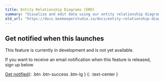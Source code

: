 ```yaml
---
title: Entity Relationship Diagrams (ERD)
summary: "Visualize and edit data using our entity relationship diagrams"
old_url: "https://docs.beekeeperstudio.io/docs/entity-relationship-diagrams-erd"
---
```


## Get notified when this launches

This feature is currently in development and is not yet available.

If you want to receive an email notification when this feature is released, sign up below

[Get notified](https://www.beekeeperstudio.io/newsletter-form){: .btn .btn-success .btn-lg }
{: .text-center }
